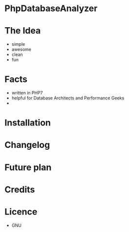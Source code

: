 # PhpDatabaseAnalyzer


# The Idea
- simple
- awesome
- clean
- fun


# Facts
- written in PHP7
- helpful for Database Architects and Performance Geeks
- 

# Installation



# Changelog

# Future plan

# Credits

# Licence

- GNU